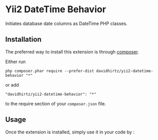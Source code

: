 Yii2 DateTime Behavior
======================
Initiates database date columns as DateTime PHP classes.

Installation
------------

The preferred way to install this extension is through [composer](http://getcomposer.org/download/).

Either run

```
php composer.phar require --prefer-dist davidhirtz/yii2-datetime-behavior "*"
```

or add

```
"davidhirtz/yii2-datetime-behavior": "*"
```

to the require section of your `composer.json` file.


Usage
-----

Once the extension is installed, simply use it in your code by  :

```php


```